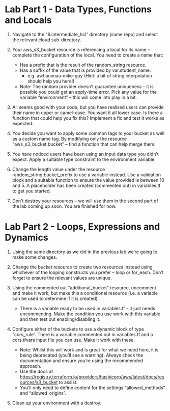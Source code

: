 # Lab Part 1 - Data Types, Functions and Locals

1. Navigate to the “8.intermediate_hcl” directory (same repo) and select the relevant cloud sub-directory.

2. Your aws_s3_bucket resource is referencing a local for its name – complete the configuration of the local. You need to create a name that:
    * Has a prefix that is the result of the random_string resource.
    * Has a suffix of the value that is provided by var.student_name.
      * e.g. awfiauvnau-mike-guy (Hint: a bit of string interpolation should help you here!)
    * Note: The random provider doesn’t guarantee uniqueness – it is possible you could get an apply-time error. Pick any value for the variable “environment” – this will come into play in a bit.

3. All seems good with your code, but you have realised users can provide their name in upper or camel-case. You want it all lower case. Is there a function that could help you fix this? Implement a fix and test it works as expected.

4. You decide you want to apply some common tags to your bucket as well as a custom name tag. By modifying only the resource “aws_s3_bucket.bucket” – find a function that can help merge them.

5. You have noticed users have been using an input data type you didn’t expect. Apply a suitable type constraint to the environment variable.

6. Change the length value under the resource random_string.bucket_prefix to use a variable instead. Use a validation block and a suitable function to ensure the value provided is between 10 and 5. A placeholder has been created (commented out) in variables.tf to get you started.

7. Don’t destroy your resources – we will use them in the second part of the lab coming up soon. You are finished for now.



# Lab Part 2 - Loops, Expressions and Dynamics

1. Using the same directory as we did in the previous lab we’re going to make some changes.

2. Change the bucket resource to create two resources instead using whichever of the looping constructs you prefer – loop or for_each. Don’t forget to ensure the relevant values are unique. 

3. Using the commented out “additional_bucket” resource, uncomment and make it work, but make this a conditional resource (i.e. a variable can be used to determine if it is created). 
    * There is a variable ready to be used in variables.tf – it just needs uncommenting. Make the condition you use work with this variable and then test out enabling/disabling it.

4. Configure either of the buckets to use a dynamic block of type “cors_rule”. There is a variable commented out in variables.tf and a cors.tfvars input file you can use. Make it work with these.
    * Note: Whilst this will work and is great for what we need here, it is being deprecated (you’ll see a warning). Always check the documentation and ensure you’re using the recommended approach.
    * Use the docs at https://registry.terraform.io/providers/hashicorp/aws/latest/docs/resources/s3_bucket to assist.
    * You’ll only need to define content for the settings “allowed_methods” and “allowed_origins”.

5. Clean up your environment with a destroy.
